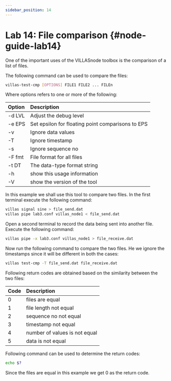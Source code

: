```yaml
---
sidebar_position: 14
---
```


# Lab 14: File comparison {#node-guide-lab14}

One of the important uses of the VILLASnode toolbox is the comparison of a list of files.

The following command can be used to compare the files:

```bash
villas-test-cmp [OPTIONS] FILE1 FILE2 ... FILEn
```

Where options refers to one or more of the following: 

| Option  | Description                                         |
| :---	  | :---                                                |
| -d LVL  | Adjust the debug level                              |
| -e EPS  | Set epsilon for floating point comparisons to EPS   |
| -v      | Ignore data values                                  |
| -T      | Ignore timestamp                                    |
| -s      | Ignore sequence no                                  |
| -F fmt  | File format for all files                           |
| -t DT   | The data-type format string                         |
| -h      | show this usage information                         |
| -V      | show the version of the tool                        |

In this example we shall use this tool to compare two files. In the first terminal execute the following command: 

```bash
villas signal sine > file_send.dat
villas pipe lab3.conf villas_node1 < file_send.dat
```

Open a second terminal to record the data being sent into another file. Execute the following command: 

```bash
villas pipe -x lab3.conf villas_node1 > file_receive.dat
```

Now run the following command to compare the two files. He we ignore the timestamps since it will be different in both the cases:

```bash
villas test-cmp -T file_send.dat file_receive.dat
```

Following return codes are obtained based on the similarity between the two files:

| Code | Description |
|:--   |:-- |
| 0    | files are equal  |
| 1    | file length not equal |
| 2    | sequence no not equal |
| 3    | timestamp not equal |
| 4    | number of values is not equal |
| 5    | data is not equal |
  
Following command can be used to determine the return codes:

```bash
echo $?
```

Since the files are equal in this example we get 0 as the return code. 
